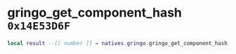 # gringo_get_component_hash `0x14E53D6F`

```lua
local result --[[ number ]] = natives.gringo.gringo_get_component_hash(_unk0 --[[ number ]])
```